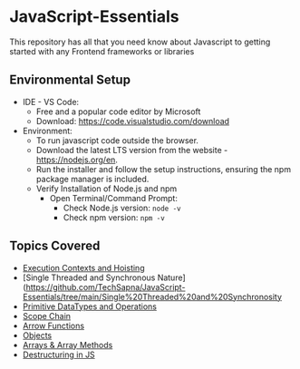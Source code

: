 # JavaScript-Essentials
This repository has all that you need know about Javascript to getting started with any Frontend frameworks or libraries

## Environmental Setup
- IDE - VS Code:
  - Free and a popular code editor by Microsoft
  - Download: https://code.visualstudio.com/download
- Environment:
  - To run javascript code outside the browser.
  - Download the latest LTS version from the website - https://nodejs.org/en.
  - Run the installer and follow the setup instructions, ensuring the npm package manager is included.
  - Verify Installation of Node.js and npm
    - Open Terminal/Command Prompt:
      - Check Node.js version: `node -v`
      - Check npm version: `npm -v`

## Topics Covered
- [Execution Contexts and Hoisting](https://github.com/TechSapna/JavaScript-Essentials/tree/main/Execution%20Contexts)
- [Single Threaded and Synchronous Nature](https://github.com/TechSapna/JavaScript-Essentials/tree/main/Single%20Threaded%20and%20Synchronosity
- [Primitive DataTypes and Operations](https://github.com/TechSapna/JavaScript-Essentials/tree/main/Primitives%20And%20Operations)
- [Scope Chain](https://github.com/TechSapna/JavaScript-Essentials/tree/main/Scope%20Chain)
- [Arrow Functions](https://github.com/TechSapna/JavaScript-Essentials/tree/main/Arrow%20Functions)
- [Objects](https://github.com/TechSapna/JavaScript-Essentials/tree/main/Objects)
- [Arrays & Array Methods](https://github.com/TechSapna/JavaScript-Essentials/tree/main/Arrays)
- [Destructuring in JS](https://github.com/TechSapna/JavaScript-Essentials/tree/main/Destructuring)
  
